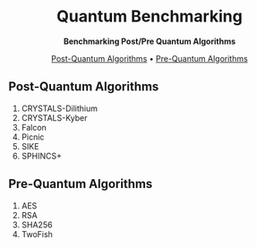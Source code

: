 
<h1 align="center">Quantum Benchmarking</h1>

<p align="center">
  <strong>Benchmarking Post/Pre Quantum Algorithms</strong>
</p>

<p align="center">
  <a href="#post-quantum-algorithms">Post-Quantum Algorithms</a> •
  <a href="#pre-quantum-algorithms">Pre-Quantum Algorithms</a>
</p>

## Post-Quantum Algorithms

1. CRYSTALS-Dilithium
2. CRYSTALS-Kyber
3. Falcon
4. Picnic
5. SIKE
6. SPHINCS+

## Pre-Quantum Algorithms

1. AES
2. RSA
3. SHA256
4. TwoFish
